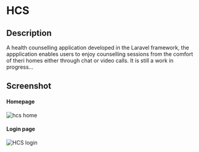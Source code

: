 # HCS

## Description
A health counselling application developed in the Laravel framework, the appplication enables users to enjoy counselling sessions from the comfort of theri homes either through chat or video calls.
It is still a work in progress...

## Screenshot
#### Homepage
![hcs home](https://user-images.githubusercontent.com/43953425/151820511-40400477-d480-42f0-9364-f274bd43db8a.PNG) 

#### Login page
![HCS login](https://user-images.githubusercontent.com/43953425/151820612-0ee91bec-5d00-408e-984a-940e617898fd.PNG)


